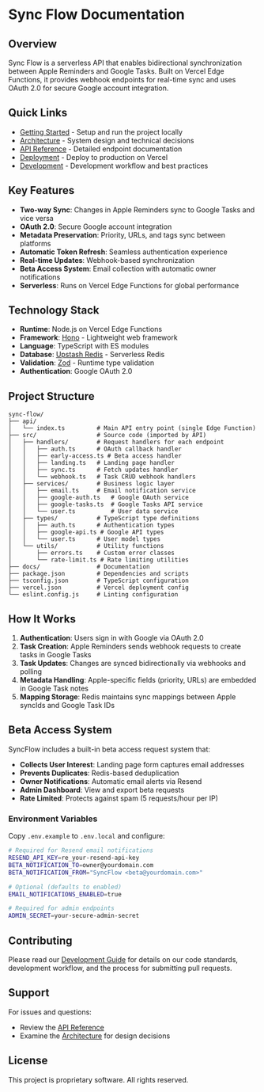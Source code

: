 # Sync Flow Documentation

## Overview

Sync Flow is a serverless API that enables bidirectional synchronization between Apple Reminders and Google Tasks. Built on Vercel Edge Functions, it provides webhook endpoints for real-time sync and uses OAuth 2.0 for secure Google account integration.

## Quick Links

- [Getting Started](./docs/GettingStarted.md) - Setup and run the project locally
- [Architecture](./docs/Architecture.md) - System design and technical decisions
- [API Reference](./docs/API.md) - Detailed endpoint documentation
- [Deployment](./docs/Deployment.md) - Deploy to production on Vercel
- [Development](./docs/Development.md) - Development workflow and best practices

## Key Features

- **Two-way Sync**: Changes in Apple Reminders sync to Google Tasks and vice versa
- **OAuth 2.0**: Secure Google account integration
- **Metadata Preservation**: Priority, URLs, and tags sync between platforms
- **Automatic Token Refresh**: Seamless authentication experience
- **Real-time Updates**: Webhook-based synchronization
- **Beta Access System**: Email collection with automatic owner notifications
- **Serverless**: Runs on Vercel Edge Functions for global performance

## Technology Stack

- **Runtime**: Node.js on Vercel Edge Functions
- **Framework**: [Hono](https://hono.dev/) - Lightweight web framework
- **Language**: TypeScript with ES modules
- **Database**: [Upstash Redis](https://upstash.com/) - Serverless Redis
- **Validation**: [Zod](https://zod.dev/) - Runtime type validation
- **Authentication**: Google OAuth 2.0

## Project Structure

```
sync-flow/
├── api/
│   └── index.ts         # Main API entry point (single Edge Function)
├── src/                 # Source code (imported by API)
│   ├── handlers/        # Request handlers for each endpoint
│   │   ├── auth.ts      # OAuth callback handler
│   │   ├── early-access.ts # Beta access handler
│   │   ├── landing.ts   # Landing page handler
│   │   ├── sync.ts      # Fetch updates handler
│   │   └── webhook.ts   # Task CRUD webhook handlers
│   ├── services/        # Business logic layer
│   │   ├── email.ts     # Email notification service
│   │   ├── google-auth.ts   # Google OAuth service
│   │   ├── google-tasks.ts  # Google Tasks API service
│   │   └── user.ts          # User data service
│   ├── types/           # TypeScript type definitions
│   │   ├── auth.ts      # Authentication types
│   │   ├── google-api.ts # Google API types
│   │   └── user.ts      # User model types
│   └── utils/           # Utility functions
│       ├── errors.ts    # Custom error classes
│       └── rate-limit.ts # Rate limiting utilities
├── docs/                # Documentation
├── package.json         # Dependencies and scripts
├── tsconfig.json        # TypeScript configuration
├── vercel.json          # Vercel deployment config
└── eslint.config.js     # Linting configuration
```

## How It Works

1. **Authentication**: Users sign in with Google via OAuth 2.0
2. **Task Creation**: Apple Reminders sends webhook requests to create tasks in Google Tasks
3. **Task Updates**: Changes are synced bidirectionally via webhooks and polling
4. **Metadata Handling**: Apple-specific fields (priority, URLs) are embedded in Google Task notes
5. **Mapping Storage**: Redis maintains sync mappings between Apple syncIds and Google Task IDs

## Beta Access System

SyncFlow includes a built-in beta access request system that:

- **Collects User Interest**: Landing page form captures email addresses
- **Prevents Duplicates**: Redis-based deduplication
- **Owner Notifications**: Automatic email alerts via Resend
- **Admin Dashboard**: View and export beta requests
- **Rate Limited**: Protects against spam (5 requests/hour per IP)

### Environment Variables

Copy `.env.example` to `.env.local` and configure:

```bash
# Required for Resend email notifications
RESEND_API_KEY=re_your-resend-api-key
BETA_NOTIFICATION_TO=owner@yourdomain.com
BETA_NOTIFICATION_FROM="SyncFlow <beta@yourdomain.com>"

# Optional (defaults to enabled)
EMAIL_NOTIFICATIONS_ENABLED=true

# Required for admin endpoints
ADMIN_SECRET=your-secure-admin-secret
```

## Contributing

Please read our [Development Guide](./docs/Development.md) for details on our code standards, development workflow, and the process for submitting pull requests.

## Support

For issues and questions:

- Review the [API Reference](./docs/API.md)
- Examine the [Architecture](./docs/Architecture.md) for design decisions

## License

This project is proprietary software. All rights reserved.
